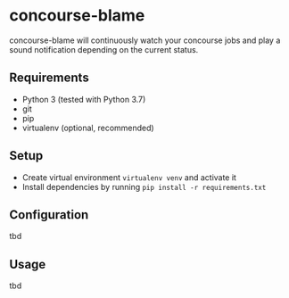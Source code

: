 # concourse-blame

concourse-blame will continuously watch your concourse jobs and play a sound notification depending on the current status.

## Requirements

- Python 3 (tested with Python 3.7)
- git
- pip
- virtualenv (optional, recommended)

## Setup

- Create virtual environment `virtualenv venv` and activate it
- Install dependencies by running `pip install -r requirements.txt`

## Configuration

tbd

## Usage

tbd